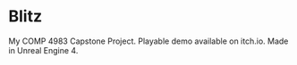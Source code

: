 # Blitz
My COMP 4983 Capstone Project. 
Playable demo available on itch.io.
Made in Unreal Engine 4.
